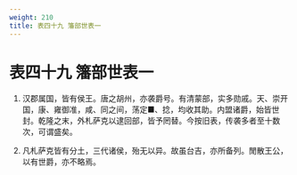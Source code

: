 ```yaml
---
weight: 210
title: 表四十九 籓部世表一
---
```


# 表四十九 籓部世表一

1. <span id="表四十九_籓部世表一-1"></span>
汉郡属国，皆有侯王。唐之胡州，亦袭爵号。有清蒙部，实多勋戚。天、崇开国，康、雍御准，咸、同之间，荡定■、捻，均收其助。内盟诸爵，始皆世封。乾隆之末，外札萨克以逮回部，皆予罔替。今按旧表，传袭多者至十数次，可谓盛矣。

2. <span id="表四十九_籓部世表一-2"></span>
凡札萨克皆有分土，三代诸侯，殆无以异。故虽台吉，亦所备列。閒散王公，以有世爵，亦不略焉。
